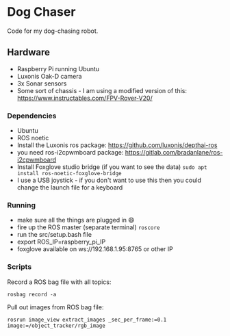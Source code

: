 # Dog Chaser

Code for my dog-chasing robot.

## Hardware

- Raspberry Pi running Ubuntu
- Luxonis Oak-D camera
- 3x Sonar sensors
- Some sort of chassis - I am using a modified version of this: https://www.instructables.com/FPV-Rover-V20/

### Dependencies

- Ubuntu
- ROS noetic
- Install the Luxonis ros package: https://github.com/luxonis/depthai-ros
- you need ros-i2cpwmboard package: https://gitlab.com/bradanlane/ros-i2cpwmboard
- Install Foxglove studio bridge (if you want to see the data) `sudo apt install ros-noetic-foxglove-bridge`
- I use a USB joystick - if you don't want to use this then you could change the launch file for a keyboard

### Running

- make sure all the things are plugged in 😄
- fire up the ROS master (separate terminal) `roscore`
- run the src/setup.bash file
- export ROS_IP=raspberry_pi_IP
- foxglove available on ws://192.168.1.95:8765 or other IP


### Scripts

Record a ROS bag file with all topics:
```
rosbag record -a
```

Pull out images from ROS bag file:
```
rosrun image_view extract_images _sec_per_frame:=0.1 image:=/object_tracker/rgb_image
```